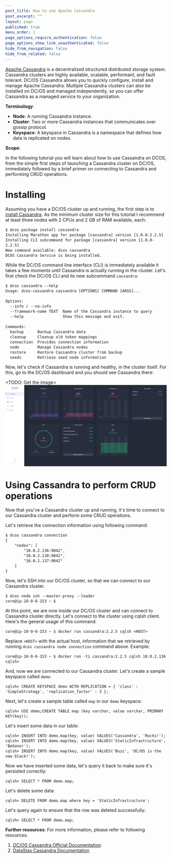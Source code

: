 ```yaml
---
post_title: How to use Apache Cassandra
post_excerpt: ""
layout: page
published: true
menu_order: 1
page_options_require_authentication: false
page_options_show_link_unauthenticated: false
hide_from_navigation: false
hide_from_related: false
---
```


[Apache Cassandra](https://cassandra.apache.org/) is a decentralized structured distributed storage system. Cassandra clusters are highly available, scalable, performant, and fault tolerant. DC/OS Cassandra allows you to quickly configure, install and manage Apache Cassandra. Multiple Cassandra clusters can also be installed on DC/OS and managed independently, so you can offer Cassandra as a managed service to your organization.

**Terminology**:

- **Node**: A running Cassandra instance.
- **Cluster**: Two or more Cassandra instances that communicates over gossip protocol.
- **Keyspace**: A keyspace in Cassandra is a namespace that defines how data is replicated on nodes.

**Scope**:

In the following tutorial you will learn about how to use Cassandra on DCOS, from the simple first steps of launching a Cassandra cluster on DC/OS, immediately followed by a brief primer on connecting to Cassandra and performing CRUD operations.

# Installing

Assuming you have a DC/OS cluster up and running, the first step is to [install Cassandra](https://docs.mesosphere.com/manage-service/cassandra/). As the minimum cluster size for this tutorial I recommend at least three nodes with 2 CPUs and 2 GB of RAM available, each:

    $ dcos package install cassandra
    Installing Marathon app for package [cassandra] version [1.0.0-2.2.5]
    Installing CLI subcommand for package [cassandra] version [1.0.0-2.2.5]
    New command available: dcos cassandra
    DCOS Cassandra Service is being installed.

While the DC/OS command line interface (CLI) is immediately available it takes a few moments until Cassandra is actually running in the cluster. Let's first check the DC/OS CLI and its new subcommand `cassandra`:

    $ dcos cassandra --help
    Usage: dcos-cassandra cassandra [OPTIONS] COMMAND [ARGS]...
    
    Options:
      --info / --no-info
      --framework-name TEXT  Name of the Cassandra instance to query
      --help                 Show this message and exit.
    
    Commands:
      backup      Backup Cassandra data
      cleanup     Cleanup old token mappings
      connection  Provides connection information
      node        Manage Cassandra nodes
      restore     Restore Cassandra cluster from backup
      seeds       Retrieve seed node information

Now, let's check if Cassandra is running and healthy, in the cluster itself. For this, go to the DC/OS dashboard and you should see Cassandra there:

<TODO: Get the image>
![Cassandra in the dashboard](img/cassandra-dashboard.png)

# Using Cassandra to perform CRUD operations

Now that you've a Cassandra cluster up and running, it's time to connect to our Cassandra cluster and perform some CRUD operations. 

Let's retrieve the connection information using following command:

    $ dcos cassandra connection
    {
        "nodes": [
            "10.0.2.136:9042",
            "10.0.2.138:9042",
            "10.0.2.137:9042"
        ]
    }

Now, let's SSH into our DC/OS cluster, so that we can connect to our Cassandra cluster.

    $ dcos node ssh --master-proxy --leader
    core@ip-10-0-6-153 ~ $ 

At this point, we are now inside our DC/OS cluster and can connect to Cassandra cluster directly. Let's connect to the cluster using cqlsh client. Here's the general usage of this command:

    core@ip-10-0-6-153 ~ $ docker run cassandra:2.2.5 cqlsh <HOST>
    
Replace `<HOST>` with the actual host, information that we retrieved by running `dcos cassandra node connection` command above. Example:

    core@ip-10-0-6-153 ~ $ docker run -ti cassandra:2.2.5 cqlsh 10.0.2.136
    cqlsh>
    
And, now we are connected to our Cassandra cluster. Let's create a sample keyspace called `demo`:

    cqlsh> CREATE KEYSPACE demo WITH REPLICATION = { 'class' : 'SimpleStrategy', 'replication_factor' : 3 };
    
Next, let's create a sample table called `map` in our `demo` keyspace:

    cqlsh> USE demo;CREATE TABLE map (key varchar, value varchar, PRIMARY KEY(key));
    
Let's insert some data in our table:

    cqlsh> INSERT INTO demo.map(key, value) VALUES('Cassandra', 'Rocks!');
    cqlsh> INSERT INTO demo.map(key, value) VALUES('StaticInfrastructure', 'BeGone!');
    cqlsh> INSERT INTO demo.map(key, value) VALUES('Buzz', 'DC/OS is the new black!');
    
Now we have inserted some data, let's query it back to make sure it's persisted correctly:

    cqlsh> SELECT * FROM demo.map;
    
Let's delete some data:

    cqlsh> DELETE FROM demo.map where key = 'StaticInfrastructure';
    
Let's query again to ensure that the row was deleted successfully:

    cqlsh> SELECT * FROM demo.map;
    
**Further resources**:
For more information, please refer to following resources:

1. [DC/OS Cassandra Official Documentation](https://docs.mesosphere.com/usage/services/cassandra/)
2. [DataStax Cassandra Documentation](http://docs.datastax.com)
